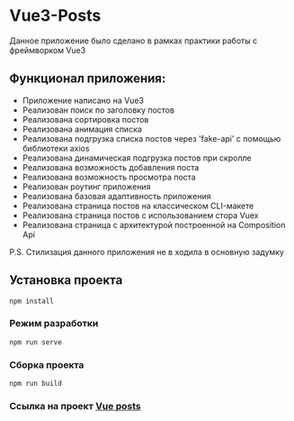 # Vue3-Posts

Данное приложение было сделано в рамках практики работы с фреймворком Vue3

## Функционал приложения:

- Приложение написано на Vue3
- Реализован поиск по заголовку постов
- Реализована сортировка постов
- Реализована анимация списка
- Реализована подгрузка списка постов через 'fake-api' с помощью библиотеки axios
- Реализована динамическая подгрузка постов при скролле
- Реализована возможность добавления поста
- Реализована возможность просмотра поста
- Реализован роутинг приложения
- Реализована базовая адаптивность приложения
- Реализована страница постов на классическом CLI-макете
- Реализована страница постов c использованием стора Vuex
- Реализована страница с архитектурой построенной на Composition Api

P.S. Стилизация данного приложения не в ходила в основную задумку

## Установка проекта

```
npm install
```

### Режим разработки

```
npm run serve
```

### Сборка проекта

```
npm run build
```

### Ссылка на проект [Vue posts](https://artaleal.github.io/vue-posts/)
